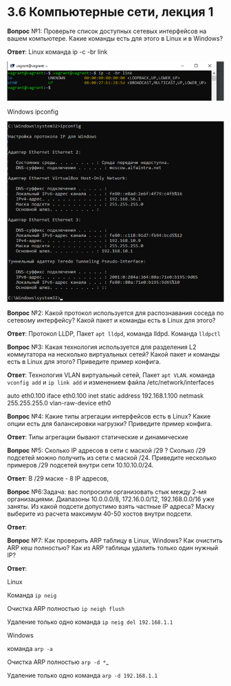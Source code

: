 # 3.6 Компьютерные сети, лекция 1

**Вопрос** №1: Проверьте список доступных сетевых интерфейсов на вашем компьютере. Какие команды есть для этого в Linux и в Windows?

**Ответ**: Linux команда ip -c -br link

![img_2.png](img_2.png)

Windows ipconfig 

![img.png](img.png)

**Вопрос** №2: Какой протокол используется для распознавания соседа по сетевому интерфейсу? Какой пакет и команды есть в Linux для этого?

**Ответ**: Протокол LLDP, Пакет `apt lldpd`, команда lldpd. Команда `lldpctl`

**Вопрос** №3: Какая технология используется для разделения L2 коммутатора на несколько виртуальных сетей? Какой пакет и команды есть в Linux для этого? Приведите пример конфига.

**Ответ**: Технология VLAN виртуальный сетей, Пакет `apt VLAN`. команда `vconfig add` и `ip link add` и изменением файла /etc/network/interfaces

auto eth0.100
iface eth0.100 inet static
address 192.168.1.100
netmask 255.255.255.0
vlan-raw-device eth0

**Вопрос** №4: Какие типы агрегации интерфейсов есть в Linux? Какие опции есть для балансировки нагрузки? Приведите пример конфига.

**Ответ**: Типы агрегации бывают статические и динамические


**Вопрос** №5: Сколько IP адресов в сети с маской /29 ? Сколько /29 подсетей можно получить из сети с маской /24. Приведите несколько примеров /29 подсетей внутри сети 10.10.10.0/24.

**Ответ**: В /29 маске - 8 IP адресов, 

**Вопрос** №6:Задача: вас попросили организовать стык между 2-мя организациями. Диапазоны 10.0.0.0/8, 172.16.0.0/12, 192.168.0.0/16 уже заняты. Из какой подсети допустимо взять частные IP адреса? Маску выберите из расчета максимум 40-50 хостов внутри подсети.

**Ответ**: 

**Вопрос** №7: Как проверить ARP таблицу в Linux, Windows? Как очистить ARP кеш полностью? Как из ARP таблицы удалить только один нужный IP? 

**Ответ**: 

Linux

Команда `ip neig `

Очистка ARP полностью  `ip neigh flush`

Удаление только одно команда `ip neig del 192.168.1.1`


Windows 

команда `arp -a `

Очистка ARP полностью  `arp -d *`_

Удаление только одно команда `arp -d 192.168.1.1`


